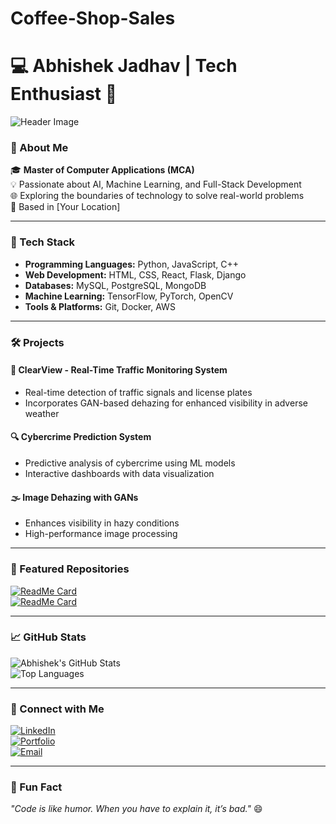 # Coffee-Shop-Sales
# 💻 Abhishek Jadhav | Tech Enthusiast 🚀 

![Header Image](https://via.placeholder.com/1200x400.png?text=Welcome+to+My+GitHub+Profile)

### 👋 About Me  
🎓 **Master of Computer Applications (MCA)**  
💡 Passionate about AI, Machine Learning, and Full-Stack Development  
🌐 Exploring the boundaries of technology to solve real-world problems  
📍 Based in [Your Location]  

---

### 🔧 Tech Stack
- **Programming Languages:** Python, JavaScript, C++  
- **Web Development:** HTML, CSS, React, Flask, Django  
- **Databases:** MySQL, PostgreSQL, MongoDB  
- **Machine Learning:** TensorFlow, PyTorch, OpenCV  
- **Tools & Platforms:** Git, Docker, AWS  

---

### 🛠️ Projects  
#### 🚦 **ClearView - Real-Time Traffic Monitoring System**  
- Real-time detection of traffic signals and license plates  
- Incorporates GAN-based dehazing for enhanced visibility in adverse weather  

#### 🔍 **Cybercrime Prediction System**  
- Predictive analysis of cybercrime using ML models  
- Interactive dashboards with data visualization  

#### 🌫️ **Image Dehazing with GANs**  
- Enhances visibility in hazy conditions  
- High-performance image processing  

---

### 🌟 Featured Repositories  
[![ReadMe Card](https://github-readme-stats.vercel.app/api/pin/?username=yourusername&repo=project1)](https://github.com/yourusername/project1)  
[![ReadMe Card](https://github-readme-stats.vercel.app/api/pin/?username=yourusername&repo=project2)](https://github.com/yourusername/project2)

---

### 📈 GitHub Stats  
![Abhishek's GitHub Stats](https://github-readme-stats.vercel.app/api?username=yourusername&show_icons=true&theme=radical)  
![Top Languages](https://github-readme-stats.vercel.app/api/top-langs/?username=yourusername&layout=compact&theme=radical)

---

### 🤝 Connect with Me  
[![LinkedIn](https://img.shields.io/badge/-LinkedIn-blue?style=flat-square&logo=linkedin&logoColor=white&link=https://linkedin.com/in/yourprofile)](https://linkedin.com/in/yourprofile)  
[![Portfolio](https://img.shields.io/badge/-Portfolio-red?style=flat-square&logo=web&logoColor=white&link=https://yourportfolio.com)](https://yourportfolio.com)  
[![Email](https://img.shields.io/badge/-Email-yellow?style=flat-square&logo=gmail&logoColor=white&link=mailto:yourmail@gmail.com)](mailto:yourmail@gmail.com)

---

### 🎯 Fun Fact  
*"Code is like humor. When you have to explain it, it’s bad."* 😄
